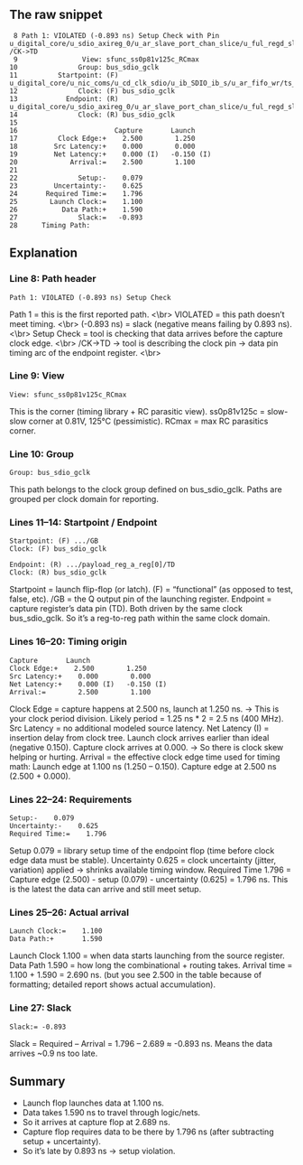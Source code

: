 ## The raw snippet
```
 8 Path 1: VIOLATED (-0.893 ns) Setup Check with Pin u_digital_core/u_sdio_axireg_0/u_ar_slave_port_chan_slice/u_ful_regd_slice/payload_reg_a_reg[0] /CK->TD
 9                View: sfunc_ss0p81v125c_RCmax
10               Group: bus_sdio_gclk
11          Startpoint: (F) u_digital_core/u_nic_coms/u_cd_clk_sdio/u_ib_SDIO_ib_s/u_ar_fifo_wr/ts_lockup_latchn_clkc185_intno24275_i/GB
12               Clock: (F) bus_sdio_gclk
13            Endpoint: (R) u_digital_core/u_sdio_axireg_0/u_ar_slave_port_chan_slice/u_ful_regd_slice/payload_reg_a_reg[0]/TD
14               Clock: (R) bus_sdio_gclk
15 
16                        Capture       Launch
17          Clock Edge:+    2.500        1.250
18         Src Latency:+    0.000        0.000
19         Net Latency:+    0.000 (I)   -0.150 (I)
20             Arrival:=    2.500        1.100
21 
22               Setup:-    0.079
23         Uncertainty:-    0.625
24       Required Time:=    1.796
25        Launch Clock:=    1.100
26           Data Path:+    1.590
27               Slack:=   -0.893
28      Timing Path:
```
## Explanation
### Line 8: Path header
```
Path 1: VIOLATED (-0.893 ns) Setup Check
```

Path 1 = this is the first reported path. <\br>
VIOLATED = this path doesn’t meet timing. <\br>
(-0.893 ns) = slack (negative means failing by 0.893 ns). <\br>
Setup Check = tool is checking that data arrives before the capture clock edge. <\br>
/CK->TD → tool is describing the clock pin → data pin timing arc of the endpoint register. <\br>

### Line 9: View
```
View: sfunc_ss0p81v125c_RCmax
```
This is the corner (timing library + RC parasitic view).
ss0p81v125c = slow-slow corner at 0.81V, 125°C (pessimistic).
RCmax = max RC parasitics corner.
### Line 10: Group
```
Group: bus_sdio_gclk
```
This path belongs to the clock group defined on bus_sdio_gclk.
Paths are grouped per clock domain for reporting.

### Lines 11–14: Startpoint / Endpoint
```
Startpoint: (F) .../GB
Clock: (F) bus_sdio_gclk

Endpoint: (R) .../payload_reg_a_reg[0]/TD
Clock: (R) bus_sdio_gclk
```
Startpoint = launch flip-flop (or latch).
(F) = “functional” (as opposed to test, false, etc).
/GB = the Q output pin of the launching register.
Endpoint = capture register’s data pin (TD).
Both driven by the same clock bus_sdio_gclk.
So it’s a reg-to-reg path within the same clock domain.

### Lines 16–20: Timing origin
```
Capture       Launch
Clock Edge:+    2.500        1.250
Src Latency:+    0.000        0.000
Net Latency:+    0.000 (I)   -0.150 (I)
Arrival:=        2.500        1.100
```
Clock Edge = capture happens at 2.500 ns, launch at 1.250 ns.
→ This is your clock period division. Likely period = 1.25 ns * 2 = 2.5 ns (400 MHz).
Src Latency = no additional modeled source latency.
Net Latency (I) = insertion delay from clock tree.
Launch clock arrives earlier than ideal (negative 0.150).
Capture clock arrives at 0.000.
→ So there is clock skew helping or hurting.
Arrival = the effective clock edge time used for timing math:
Launch edge at 1.100 ns (1.250 – 0.150).
Capture edge at 2.500 ns (2.500 + 0.000).

### Lines 22–24: Requirements
```
Setup:-    0.079
Uncertainty:-    0.625
Required Time:=    1.796
```
Setup 0.079 = library setup time of the endpoint flop (time before clock edge data must be stable).
Uncertainty 0.625 = clock uncertainty (jitter, variation) applied → shrinks available timing window.
Required Time 1.796 = Capture edge (2.500) - setup (0.079) - uncertainty (0.625) = 1.796 ns.
This is the latest the data can arrive and still meet setup.

### Lines 25–26: Actual arrival
```
Launch Clock:=    1.100
Data Path:+       1.590
```
Launch Clock 1.100 = when data starts launching from the source register.
Data Path 1.590 = how long the combinational + routing takes.
Arrival time = 1.100 + 1.590 = 2.690 ns.
(but you see 2.500 in the table because of formatting; detailed report shows actual accumulation).

### Line 27: Slack
```
Slack:= -0.893
```
Slack = Required – Arrival = 1.796 – 2.689 ≈ -0.893 ns.
Means the data arrives ~0.9 ns too late.

## Summary
- Launch flop launches data at 1.100 ns.
- Data takes 1.590 ns to travel through logic/nets.
- So it arrives at capture flop at 2.689 ns.
- Capture flop requires data to be there by 1.796 ns (after subtracting setup + uncertainty).
- So it’s late by 0.893 ns → setup violation.
